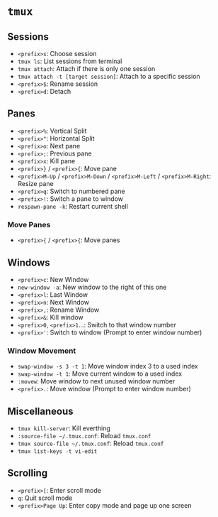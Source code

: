# `tmux`

## Sessions

* `<prefix>s`: Choose session
* `tmux ls`: List sessions from terminal
* `tmux attach`: Attach if there is only one session
* `tmux attach -t [target session]`: Attach to a specific session
* `<prefix>$`: Rename session
* `<prefix>d`: Detach

## Panes

* `<prefix>%`: Vertical Split
* `<prefix>"`: Horizontal Split
* `<prefix>o`: Next pane
* `<prefix>;`: Previous pane
* `<prefix>x`: Kill pane
* `<prefix>}` / `<prefix>{`: Move pane
* `<prefix>M-Up` / `<prefix>M-Down` / `<prefix>M-Left` / `<prefix>M-Right`: Resize pane
* `<prefix>q`: Switch to numbered pane
* `<prefix>!`: Switch a pane to window
* `respawn-pane -k`: Restart current shell

### Move Panes

* `<prefix>{` / `<prefix>{`: Move panes

## Windows

* `<prefix>c`: New Window
* `new-window -a`: New window to the right of this one
* `<prefix>l`: Last Window
* `<prefix>n`: Next Window
* `<prefix>,`: Rename Window
* `<prefix>&`: Kill window
* `<prefix>0`, `<prefix>1`...: Switch to that window number
* `<prefix>'`: Switch to window (Prompt to enter window number)	

### Window Movement

* `swap-window -s 3 -t 1`: Move window index 3 to a used index
* `swap-window -t 1`: Move current window to a used index
* `:movew`: Move window to next unused window number
* `<prefix>.`: Move window (Prompt to enter window number)

## Miscellaneous

* `tmux kill-server`: Kill everthing
* `:source-file ~/.tmux.conf`: Reload `tmux.conf`
* `tmux source-file ~/.tmux.conf`: Reload `tmux.conf`
* `tmux list-keys -t vi-edit`

## Scrolling

* `<prefix>[`: Enter scroll mode
* `q`: Quit scroll mode
* `<prefix>Page Up`: Enter copy mode and page up one screen
